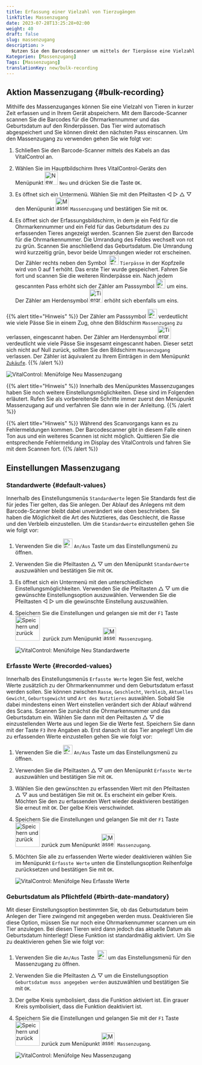 ```yaml
---
title: Erfassung einer Vielzahl von Tierzugängen
linkTitle: Massenzugang
date: 2023-07-28T13:25:28+02:00
weight: 40
draft: false
slug: massenzugang
description: >
  Nutzen Sie den Barcodescanner um mittels der Tierpässe eine Vielzahl von zugekauften Tieren zu erfassen.
Kategorien: [Massenzugang]
Tags: [Massenzugang]
translationKey: new/bulk-recording
---
```

## Aktion Massenzugang {#bulk-recording}

Mithilfe des Massenzuganges können Sie eine Vielzahl von Tieren in kurzer Zeit erfassen und in Ihrem Gerät abspeichern. Mit dem Barcode-Scanner scannen Sie die Barcodes für die Ohrmarkennummer und das Geburtsdatum auf den Rinderpässen. Das Tier wird automatisch abgespeichert und Sie können direkt den nächsten Pass einscannen. Um den Massenzugang zu verwenden gehen Sie wie folgt vor:

1. Schließen Sie den Barcode-Scanner mittels des Kabels an das VitalControl an.

2. Wählen Sie im Hauptbildschirm Ihres VitalControl-Geräts den Menüpunkt <img src="/icons/main/new-animal.svg" width="35" align="bottom" alt="New animal" /> `Neu` und drücken Sie die Taste `OK`.

3. Es öffnet sich ein Untermenü. Wählen Sie mit den Pfeiltasten ◁ ▷ △ ▽ den Menüpunkt <img src="/icons/main/barcode-scan.svg" width="35" align="bottom" alt="Massenzugang" /> `Massenzugang` und bestätigen Sie mit `OK`.

4. Es öffnet sich der Erfassungsbildschirm, in dem je ein Feld für die Ohrmarkennummer und ein Feld für das Geburtsdatum des zu erfassenden Tieres angezeigt werden. Scannen Sie zuerst den Barcode für die Ohrmarkennummer. Die Umrandung des Feldes wechselt von rot zu grün. Scannen Sie anschließend das Geburtsdatum. Die Umrandung wird kurzzeitig grün, bevor beide Umrandungen wieder rot erscheinen. Der Zähler rechts neben den Symbol &nbsp;<img src="/icons/header/animal-passports.svg" width="25" align="bottom" alt="Tierpässe" title="Tierpässe" /> `Tierpässe` in der Kopfzeile wird von 0 auf 1 erhöht. Das erste Tier wurde gespeichert. Fahren Sie fort und scannen Sie die weiteren Rinderpässe ein. Nach jedem gescannten Pass erhöht sich der Zähler am Passsymbol <img src="/icons/header/animal-passports.svg" width="25" align="bottom" alt="Tierpässe"  title="Tierpässe" /> um eins. Der Zähler am Herdensymbol <img src="/icons/header/group.svg" width="35" align="bottom" alt="Tiergruppe" title="Tiergruppe" /> erhöht sich ebenfalls um eins. 

{{% alert title="Hinweis" %}}
Der Zähler am Passsymbol <img src="/icons/header/animal-passports.svg" width="25" align="bottom" alt="Tierpässe"  title="Tierpässe" /> verdeutlicht wie viele Pässe Sie in einem Zug, ohne den Bildschirm `Massenzugang` zu verlassen, eingescannt haben. Der Zähler am Herdensymbol <img src="/icons/header/group.svg" width="35" align="bottom" alt="Tiergruppe"  title="Tiergruppe" /> verdeutlicht wie viele Pässe Sie insgesamt eingescannt haben. Dieser setzt sich nicht auf Null zurück, sollten Sie den Bildschirm `Massenzugang` verlassen. Der Zähler ist äquivalent zu Ihrem Einträgen in dem Menüpunkt [`Zukäufe`](../zugaenge/zukaeufe/).
{{% /alert %}}

   ![VitalControl: Menüfolge Neu Massenzugang](../bilder/massenzugang.png "Massenzugang nutzen")

{{% alert title="Hinweis" %}}
Innerhalb des Menüpunktes Massenzuganges haben Sie noch weitere Einstellungsmöglichkeiten. Diese sind im Folgenden erläutert. Rufen Sie als vorbereitende Schritte immer zuerst den Menüpunkt Massenzugang auf und verfahren Sie dann wie in der Anleitung.
{{% /alert %}}

{{% alert title="Hinweis" %}}
Während des Scanvorgangs kann es zu Fehlermeldungen kommen. Der Barcodescanner gibt in diesem Falle einen Ton aus und ein weiteres Scannen ist nicht möglich. Quittieren Sie die entsprechende Fehlermeldung im Display des VitalControls und fahren Sie mit dem Scannen fort. 
{{% /alert %}}

## Einstellungen Massenzugang

### Standardwerte {#default-values}

Innerhalb des Einstellungsmenüs `Standardwerte` legen Sie Standards fest die für jedes Tier gelten, das Sie anlegen. Der Ablauf des Anlegens mit dem Barcode-Scanner bleibt dabei unverändert wie oben beschrieben. Sie haben die Möglichkeit die Art des Nutztieres, das Geschlecht, die Rasse und den Verbleib einzustellen. Um die `Standardwerte` einzustellen gehen Sie wie folgt vor:

1. Verwenden Sie die <img src="/icons/gear.svg" width="25" align="bottom" alt="Einstellungsmenü" /> `An/Aus` Taste um das Einstellungsmenü zu öffnen.

2. Verwenden Sie die Pfeiltasten △ ▽ um den Menüpunkt `Standardwerte` auszuwählen und bestätigen Sie mit `OK`.

3. Es öffnet sich ein Untermenü mit den unterschiedlichen Einstellungsmöglichkeiten. Verwenden Sie die Pfeiltasten △ ▽ um die gewünschte Einstellungsoption auszuwählen. Verwenden Sie die Pfeiltasten ◁ ▷ um die gewünschte Einstellung auszuwählen.

4. Speichern Sie die Einstellungen und gelangen sie mit der  `F1` Taste &nbsp;<img src="/icons/footer/save_exit.svg" width="65" align="bottom" alt="Speichern und zurück" />&nbsp; zurück zum Menüpunkt <img src="/icons/main/barcode-scan.svg" width="35" align="bottom" alt="Massenzugang" />&nbsp; `Massenzugang`.

   ![VitalControl: Menüfolge Neu Standardwerte](../bilder/standardwerte.png "Standardwerte einstellen")

### Erfasste Werte {#recorded-values}

Innerhalb des Einstellungsmenüs `Erfasste Werte` legen Sie fest, welche Werte zusätzlich zu der Ohrmarkennummer und dem Geburtsdatum erfasst werden sollen. Sie können zwischen `Rasse`, `Geschlecht`, `Verbleib`, `Aktuelles Gewicht`, `Geburtsgewicht` und `Art des Nutztieres` auswählen. Sobald Sie dabei mindestens einen Wert einstellen verändert sich der Ablauf während des Scans. Scannen Sie zunächst die Ohrmarkennummer und das Geburtsdatum ein. Wählen Sie dann mit den Peiltasten △ ▽ die einzustellenden Werte aus und legen Sie die Werte fest. Speichern Sie dann mit der Taste `F3` ihre Angaben ab. Erst danach ist das Tier angelegt! Um die zu erfassenden Werte einzustellen gehen Sie wie folgt vor:

1. Verwenden Sie die <img src="/icons/gear.svg" width="25" align="bottom" alt="Einstellungsmenü" /> `An/Aus` Taste um das Einstellungsmenü zu öffnen.

2. Verwenden Sie die Pfeiltasten △ ▽ um den Menüpunkt `Erfasste Werte` auszuwählen und bestätigen Sie mit `OK`.

3. Wählen Sie den gewünschten zu erfassenden Wert mit den Pfeiltasten △ ▽ aus und bestätigen Sie mit `OK`. Es erscheint ein gelber Kreis. Möchten Sie den zu erfassenden Wert wieder deaktivieren bestätigen Sie erneut mit `OK`. Der gelbe Kreis verschwindet.

4. Speichern Sie die Einstellungen und gelangen Sie mit der `F1` Taste &nbsp;<img src="/icons/footer/save_exit.svg" width="65" align="bottom" alt="Speichern und zurück" /> zurück zum Menüpunkt <img src="/icons/main/barcode-scan.svg" width="35" align="bottom" alt="Massenzugang" />&nbsp; `Massenzugang`.

5. Möchten Sie alle zu erfassenden Werte wieder deaktivieren wählen Sie im Menüpunkt `Erfasste Werte` unten die Einstellungsoption Reihenfolge zurücksetzen und bestätigen Sie mit `OK`.

   ![VitalControl: Menüfolge Neu Erfasste Werte](../bilder/erfasstewerte.png "Erfasste Werte einstellen")

### Geburtsdatum als Pflichtfeld {#birth-date-mandatory}

Mit dieser Einstellungsoption bestimmten Sie, ob das Geburtsdatum beim Anlegen der Tiere zwingend mit angegeben werden muss. Deaktivieren Sie diese Option, müssen Sie nur noch eine Ohrmarkennummer scannen um ein Tier anzulegen. Bei diesen Tieren wird dann jedoch das aktuelle Datum als Geburtsdatum hinterlegt! Diese Funktion ist standardmäßig aktiviert. Um Sie zu deaktivieren gehen Sie wie folgt vor:

1. Verwenden Sie die `An/Aus` Taste &nbsp;<img src="/icons/gear.svg" width="25" align="bottom" alt="Einstellungen Massenzugang" /> um das Einstellungsmenü für den Massenzugang zu öffnen.

2. Verwenden Sie die Pfeiltasten △ ▽ um die Einstellungsoption `Geburtsdatum muss angegeben werden` auszuwählen und bestätigen Sie mit `OK`.

3. Der gelbe Kreis symbolisiert, dass die Funktion aktiviert ist. Ein grauer Kreis symbolisiert, dass die Funktion deaktiviert ist.

4. Speichern Sie die Einstellungen und gelangen Sie mit der `F1` Taste &nbsp;<img src="/icons/footer/save_exit.svg" width="65" align="bottom" alt="Speichern und zurück" /> zurück zum Menüpunkt <img src="/icons/main/barcode-scan.svg" width="35" align="bottom" alt="Massenzugang" />&nbsp; `Massenzugang`.

   ![VitalControl: Menüfolge Neu Massenzugang](../bilder/geburtsdatum.png "Geburtsdatum muss angegeben werden aktivieren bzw. deaktivieren")
